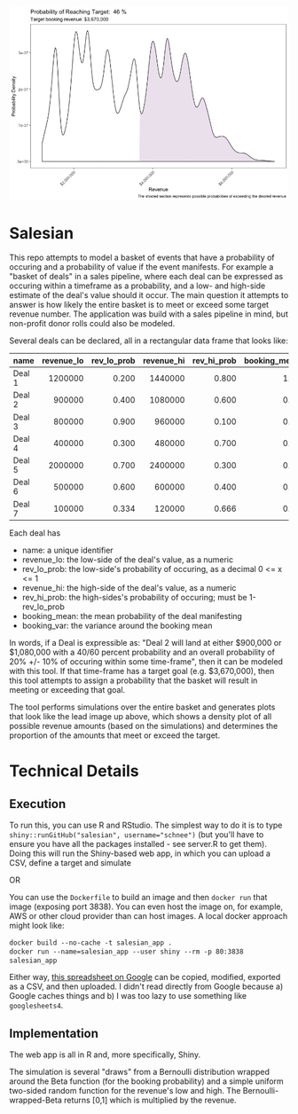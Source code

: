 ![The Density Plot](./target-dist.png)

# Salesian
This repo attempts to model a basket of events that have a probability of occuring and a probability of value if the event manifests. For example a "basket of deals" in a sales pipeline, where each deal can be expressed as occuring within a timeframe as a probability, and a low- and high-side estimate of the deal's value should it occur. The main question it attempts to answer is how likely the entire basket is to meet or exceed some target revenue number. The application was build with a sales pipeline in mind, but non-profit donor rolls could also be modeled.

Several deals can be declared, all in a rectangular data frame that looks like:

|name   | revenue_lo| rev_lo_prob| revenue_hi| rev_hi_prob| booking_mean| booking_var|
|:------|----------:|-----------:|----------:|-----------:|------------:|-----------:|
|Deal 1 |    1200000|       0.200|    1440000|       0.800|         1.00|        0.00|
|Deal 2 |     900000|       0.400|    1080000|       0.600|         0.20|        0.10|
|Deal 3 |     800000|       0.900|     960000|       0.100|         0.50|        0.10|
|Deal 4 |     400000|       0.300|     480000|       0.700|         0.20|        0.05|
|Deal 5 |    2000000|       0.700|    2400000|       0.300|         0.50|        0.10|
|Deal 6 |     500000|       0.600|     600000|       0.400|         0.45|        0.01|
|Deal 7 |     100000|       0.334|     120000|       0.666|         0.70|        0.10|

Each deal has

* name: a unique identifier
* revenue_lo: the low-side of the deal's value, as a numeric
* rev_lo_prob: the low-side's probability of occuring, as a decimal 0 <= x <= 1
* revenue_hi: the high-side of the deal's value, as a numeric
* rev_hi_prob: the high-sides's probability of occuring; must be 1-rev_lo_prob
* booking_mean: the mean probability of the deal manifesting
* booking_var: the variance around the booking mean

In words, if a Deal is expressible as: "Deal 2 will land at either $900,000 or $1,080,000 with a 40/60 percent probability and an overall probability of 20% +/- 10% of occuring within some time-frame", then it can be modeled with this tool. If that time-frame has a target goal (e.g. $3,670,000), then this tool attempts to assign a probability that the basket will result in meeting or exceeding that goal.

The tool performs simulations over the entire basket and generates plots that look like the lead image up above, which shows a density plot of all possible revenue amounts (based on the simulations) and determines the proportion of the amounts that meet or exceed the target. 

# Technical Details

## Execution
To run this, you can use R and RStudio. The simplest way to do it is to type `shiny::runGitHub("salesian", username="schnee")` (but you'll have to ensure you have all the packages installed - see server.R to get them). Doing this will run the Shiny-based web app, in which you can upload a CSV, define a target and simulate

OR

You can use the `Dockerfile` to build an image and then `docker run` that image (exposing port 3838). You can even host the image on, for example, AWS or other cloud provider than can host images. A local docker approach might look like:

```
docker build --no-cache -t salesian_app .
docker run --name=salesian_app --user shiny --rm -p 80:3838 salesian_app
```

Either way, [this spreadsheet on Google](https://docs.google.com/spreadsheets/d/1kNbJVZURMRdG6WAOzxrXuZ3-J6iYaF0q1e3Gi3U2qEk/edit?usp=sharing) can be copied, modified, exported as a CSV, and then uploaded. I didn't read directly from Google because a) Google caches things and b) I was too lazy to use something like `googlesheets4`. 


## Implementation

The web app is all in R and, more specifically, Shiny.

The simulation is several "draws" from a Bernoulli distribution wrapped around the Beta function (for the booking probability) and a simple uniform two-sided random function for the revenue's low and high. The Bernoulli-wrapped-Beta returns [0,1] which is multiplied by the revenue.